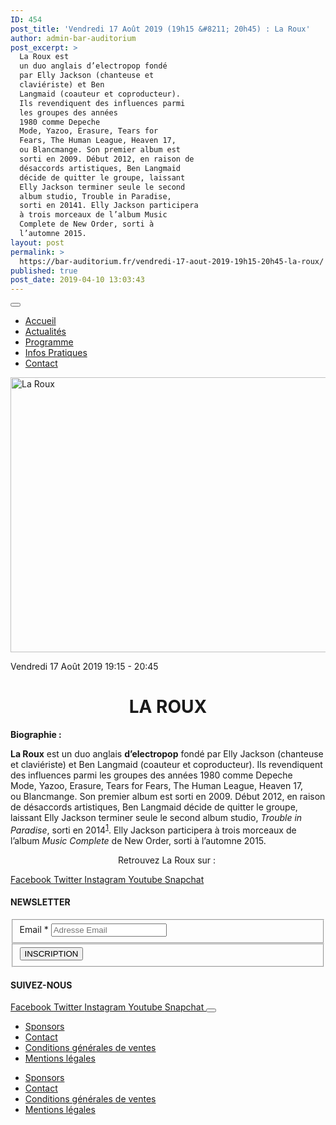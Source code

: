 ```yaml
---
ID: 454
post_title: 'Vendredi 17 Août 2019 (19h15 &#8211; 20h45) : La Roux'
author: admin-bar-auditorium
post_excerpt: >
  La Roux est
  un duo anglais d’electropop fondé
  par Elly Jackson (chanteuse et
  claviériste) et Ben
  Langmaid (coauteur et coproducteur).
  Ils revendiquent des influences parmi
  les groupes des années
  1980 comme Depeche
  Mode, Yazoo, Erasure, Tears for
  Fears, The Human League, Heaven 17,
  ou Blancmange. Son premier album est
  sorti en 2009. Début 2012, en raison de
  désaccords artistiques, Ben Langmaid
  décide de quitter le groupe, laissant
  Elly Jackson terminer seule le second
  album studio, Trouble in Paradise,
  sorti en 20141. Elly Jackson participera
  à trois morceaux de l’album Music
  Complete de New Order, sorti à
  l’automne 2015.
layout: post
permalink: >
  https://bar-auditorium.fr/vendredi-17-aout-2019-19h15-20h45-la-roux/
published: true
post_date: 2019-04-10 13:03:43
---
```

<button id="elementor-menu-toggle"></button>
<nav itemtype="http://schema.org/SiteNavigationElement" itemscope="itemscope" id="elementor-navigation" role="navigation" aria-label="Elementor Menu">
<ul id="elementor-navmenu">
 	<li><a href="https://bar-auditorium.fr/">Accueil</a></li>
 	<li><a href="https://bar-auditorium.fr/actualites-bar-auditorium/">Actualités</a></li>
 	<li><a href="https://bar-auditorium.fr/artistes/">Programme</a></li>
 	<li><a href="https://bar-auditorium.fr/infos-pratiques/">Infos Pratiques</a></li>
 	<li><a href="https://bar-auditorium.fr/contact/">Contact</a></li>
</ul>
</nav>			<a href="https://bar-auditorium.fr/horaires/">
</a>
<img width="660" height="440" src="https://bar-auditorium.fr/wp-content/uploads/2019/04/La-Roux.jpg" alt="La Roux" srcset="https://bar-auditorium.fr/wp-content/uploads/2019/04/La-Roux.jpg 660w, https://bar-auditorium.fr/wp-content/uploads/2019/04/La-Roux-300x200.jpg 300w" sizes="(max-width: 660px) 100vw, 660px">

Vendredi 17 Août 2019
19:15 - 20:45
<h1 style="text-align: center;">LA ROUX</h1>
<strong>Biographie :</strong>

<b>La Roux</b>&nbsp;est un&nbsp;duo&nbsp;anglais&nbsp;<strong>d’electropop</strong>&nbsp;fondé par&nbsp;Elly Jackson&nbsp;(chanteuse et claviériste) et&nbsp;Ben Langmaid&nbsp;(coauteur et coproducteur). Ils revendiquent des influences parmi les groupes des&nbsp;années 1980&nbsp;comme&nbsp;Depeche Mode,&nbsp;Yazoo,&nbsp;Erasure,&nbsp;Tears for Fears,&nbsp;The Human League,&nbsp;Heaven 17, ou&nbsp;Blancmange. Son premier album&nbsp;est sorti en 2009. Début 2012, en raison de désaccords artistiques, Ben Langmaid décide de quitter le groupe, laissant Elly Jackson terminer seule le second album studio,&nbsp;<i>Trouble in Paradise</i>, sorti en 2014<sup id="cite_ref-1"><a href="https://fr.wikipedia.org/wiki/La_Roux#cite_note-1">1</a></sup>. Elly Jackson participera à trois morceaux de l’album&nbsp;<i>Music Complete</i>&nbsp;de&nbsp;New Order, sorti à l’automne 2015.
<p style="text-align: center;">Retrouvez La Roux sur :&nbsp;</p>
							<a href="https://www.facebook.com/laroux" target="_blank" rel="noopener noreferrer">
Facebook
</a>
<a href="https://twitter.com/larouxofficial" target="_blank" rel="noopener noreferrer">
Twitter
</a>
<a href="https://www.instagram.com/larouxroux/" target="_blank" rel="noopener noreferrer">
Instagram
</a>
<a href="https://www.youtube.com/user/larouxofficial" target="_blank" rel="noopener noreferrer">
Youtube
</a>
<a href="" target="_blank" rel="noopener noreferrer">
Snapchat
</a>
<h4>NEWSLETTER</h4>
<form action="https://bar-auditorium.fr/wp-admin/admin-post.php" method="post" name="content-form-3d106008" id="content-form-3d106008"><input type="hidden" id="_wpnonce_newsletter" name="_wpnonce_newsletter" value="f0ae54bee0"><input type="hidden" name="_wp_http_referer" value="/wp-admin/admin-ajax.php"><input type="hidden" name="action" value="content_form_submit"><input type="hidden" name="form-type" value="newsletter"><input type="hidden" name="form-builder" value="elementor"><input type="hidden" name="post-id" value="454"><input type="hidden" name="form-id" value="3d106008">
<fieldset>
            <label for="data[3d106008][email]">
Email *            </label>
<input type="text" name="data[3d106008][email]" id="data[3d106008][email]" required="required" placeholder="Adresse Email"></fieldset>
<fieldset>
            <button type="submit" name="submit" value="submit-newsletter-3d106008">
INSCRIPTION                            </button></fieldset>
</form>
<h4>SUIVEZ-NOUS</h4>
<a href="" target="_blank" rel="noopener noreferrer">
Facebook
</a>
<a href="" target="_blank" rel="noopener noreferrer">
Twitter
</a>
<a href="" target="_blank" rel="noopener noreferrer">
Instagram
</a>
<a href="" target="_blank" rel="noopener noreferrer">
Youtube
</a>
<a href="" target="_blank" rel="noopener noreferrer">
Snapchat
</a>
<button id="elementor-menu-toggle"></button>
<nav itemtype="http://schema.org/SiteNavigationElement" itemscope="itemscope" id="elementor-navigation" role="navigation" aria-label="Elementor Menu">
<ul id="elementor-navmenu">
 	<li><a href="https://bar-auditorium.fr/sponsors/">Sponsors</a></li>
 	<li><a href="https://bar-auditorium.fr/contact/">Contact</a></li>
 	<li><a href="https://bar-auditorium.fr/conditions-generales-de-ventes/">Conditions générales de ventes</a></li>
 	<li><a href="https://bar-auditorium.fr/mentions-legales/">Mentions légales</a></li>
</ul>
</nav>

<nav itemtype="http://schema.org/SiteNavigationElement" itemscope="itemscope" id="cbp-hsmenu-wrapper">
<ul id="mega-menu">
 	<li><a href="https://bar-auditorium.fr/sponsors/">Sponsors</a></li>
 	<li><a href="https://bar-auditorium.fr/contact/">Contact</a></li>
 	<li><a href="https://bar-auditorium.fr/conditions-generales-de-ventes/">Conditions générales de ventes</a></li>
 	<li><a href="https://bar-auditorium.fr/mentions-legales/">Mentions légales</a></li>
</ul>
</nav>
